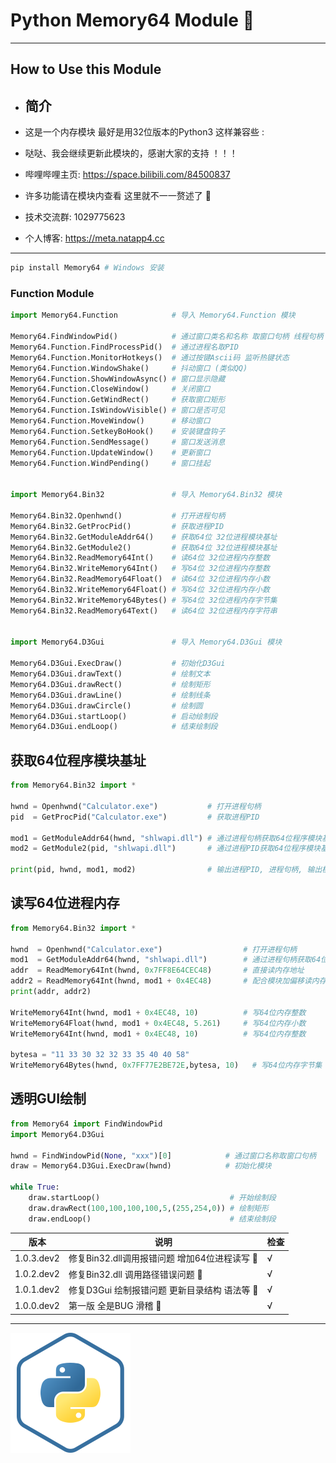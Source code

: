 # Python Memory64 Module :ram:

------

## How to Use this Module

- ## 简介

- 这是一个内存模块 最好是用32位版本的Python3 这样兼容些 :

- 哒哒、我会继续更新此模块的，感谢大家的支持 ！！！

- 哔哩哔哩主页: https://space.bilibili.com/84500837

- 许多功能请在模块内查看 这里就不一一赘述了 :baby_bottle:

- 技术交流群: 1029775623

- 个人博客: https://meta.natapp4.cc

------


```python
pip install Memory64 # Windows 安装
```

### Function Module

```python
import Memory64.Function            # 导入 Memory64.Function 模块

Memory64.FindWindowPid()            # 通过窗口类名和名称 取窗口句柄 线程句柄 进程ID
Memory64.Function.FindProcessPid()  # 通过进程名取PID
Memory64.Function.MonitorHotkeys()  # 通过按键Ascii码 监听热键状态
Memory64.Function.WindowShake()     # 抖动窗口 (类似QQ)
Memory64.Function.ShowWindowAsync() # 窗口显示隐藏
Memory64.Function.CloseWindow()     # 关闭窗口
Memory64.Function.GetWindRect()     # 获取窗口矩形
Memory64.Function.IsWindowVisible() # 窗口是否可见
Memory64.Function.MoveWindow()      # 移动窗口
Memory64.Function.SetkeyBoHook()    # 安装键盘钩子
Memory64.Function.SendMessage()     # 窗口发送消息
Memory64.Function.UpdateWindow()    # 更新窗口
Memory64.Function.WindPending()     # 窗口挂起


import Memory64.Bin32               # 导入 Memory64.Bin32 模块

Memory64.Bin32.Openhwnd()           # 打开进程句柄
Memory64.Bin32.GetProcPid()         # 获取进程PID
Memory64.Bin32.GetModuleAddr64()    # 获取64位 32位进程模块基址
Memory64.Bin32.GetModule2()         # 获取64位 32位进程模块基址
Memory64.Bin32.ReadMemory64Int()    # 读64位 32位进程内存整数
Memory64.Bin32.WriteMemory64Int()   # 写64位 32位进程内存整数
Memory64.Bin32.ReadMemory64Float()  # 读64位 32位进程内存小数
Memory64.Bin32.WriteMemory64Float() # 写64位 32位进程内存小数
Memory64.Bin32.WriteMemory64Bytes() # 写64位 32位进程内存字节集
Memory64.Bin32.ReadMemory64Text()   # 读64位 32位进程内存字符串


import Memory64.D3Gui               # 导入 Memory64.D3Gui 模块

Memory64.D3Gui.ExecDraw()           # 初始化D3Gui
Memory64.D3Gui.drawText()           # 绘制文本
Memory64.D3Gui.drawRect()           # 绘制矩形
Memory64.D3Gui.drawLine()           # 绘制线条
Memory64.D3Gui.drawCircle()         # 绘制圆
Memory64.D3Gui.startLoop()          # 启动绘制段
Memory64.D3Gui.endLoop()            # 结束绘制段
```



## 获取64位程序模块基址

```python
from Memory64.Bin32 import *

hwnd = Openhwnd("Calculator.exe")           # 打开进程句柄
pid  = GetProcPid("Calculator.exe")         # 获取进程PID

mod1 = GetModuleAddr64(hwnd, "shlwapi.dll") # 通过进程句柄获取64位程序模块基址
mod2 = GetModule2(pid, "shlwapi.dll")       # 通过进程PID获取64位程序模块基址

print(pid, hwnd, mod1, mod2)                # 输出进程PID, 进程句柄, 输出模块基址
```


## 读写64位进程内存

```python
from Memory64.Bin32 import *

hwnd  = Openhwnd("Calculator.exe")                  # 打开进程句柄
mod1  = GetModuleAddr64(hwnd, "shlwapi.dll")        # 通过进程句柄获取64位程序模块基址
addr  = ReadMemory64Int(hwnd, 0x7FF8E64CEC48)       # 直接读内存地址
addr2 = ReadMemory64Int(hwnd, mod1 + 0x4EC48)       # 配合模块加偏移读内存地址
print(addr, addr2)

WriteMemory64Int(hwnd, mod1 + 0x4EC48, 10)          # 写64位内存整数
WriteMemory64Float(hwnd, mod1 + 0x4EC48, 5.261)     # 写64位内存小数
WriteMemory64Int(hwnd, mod1 + 0x4EC48, 10)          # 写64位内存整数

bytesa = "11 33 30 32 32 33 35 40 40 58"
WriteMemory64Bytes(hwnd, 0x7FF77E2BE72E,bytesa, 10)   # 写64位内存字节集
```

## 透明GUI绘制

```python
from Memory64 import FindWindowPid
import Memory64.D3Gui

hwnd = FindWindowPid(None, "xxx")[0]            # 通过窗口名称取窗口句柄
draw = Memory64.D3Gui.ExecDraw(hwnd)            # 初始化模块

while True:
    draw.startLoop()                             # 开始绘制段
    draw.drawRect(100,100,100,100,5,(255,254,0)) # 绘制矩形
    draw.endLoop()                               # 结束绘制段
```



| 版本       | 说明                                              | 检查 |
| ---------- | ------------------------------------------------- | ---- |
| 1.0.3.dev2 | 修复Bin32.dll调用报错问题 增加64位进程读写 :wave:             | √    |
| 1.0.2.dev2 | 修复Bin32.dll 调用路径错误问题 :wave:             | √    |
| 1.0.1.dev2 | 修复D3Gui 绘制报错问题 更新目录结构 语法等 :wave: | √    |
| 1.0.0.dev2 | 第一版 全是BUG 滑稽 :ear_of_rice:                 | √    |

---

![](https://raw.githubusercontent.com/2872930558/Memory64/063ca2f162dabc9d713bb93d6abc3c838a3d7479/python.svg)